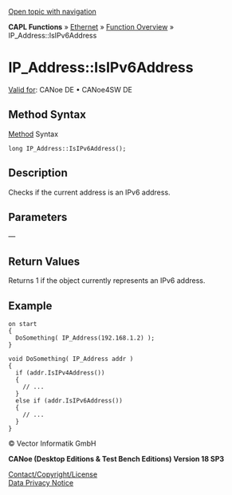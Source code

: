 [Open topic with navigation](../../../../../CANoeDEFamily.htm#Topics/CAPLFunctions/IP/Methods/CAPLfunctionIsIPv6Address.md)

**CAPL Functions** » [Ethernet](../CAPLEthernetStartPage.md) » [Function Overview](../CAPLfunctionsIPOverview.md) » IP_Address::IsIPv6Address

# IP_Address::IsIPv6Address

[Valid for](../../../Shared/FeatureAvailability.md):  CANoe DE • CANoe4SW DE

## Method Syntax

[Method](../../../Shared/CAPL/General/ClassesAndObjects.md) Syntax

```plaintext
long IP_Address::IsIPv6Address();
```

## Description

Checks if the current address is an IPv6 address.

## Parameters

—

## Return Values

Returns 1 if the object currently represents an IPv6 address.

## Example

```plaintext
on start
{
  DoSomething( IP_Address(192.168.1.2) );
}

void DoSomething( IP_Address addr )
{
  if (addr.IsIPv4Address())
  {
    // ...
  }
  else if (addr.IsIPv6Address())
  {
    // ...
  }
}
```

© Vector Informatik GmbH

**CANoe (Desktop Editions & Test Bench Editions) Version 18 SP3**

[Contact/Copyright/License](../../../Shared/ContactCopyrightLicense.md)  
[Data Privacy Notice](https://www.vector.com/int/en/company/get-info/privacy-policy/)
